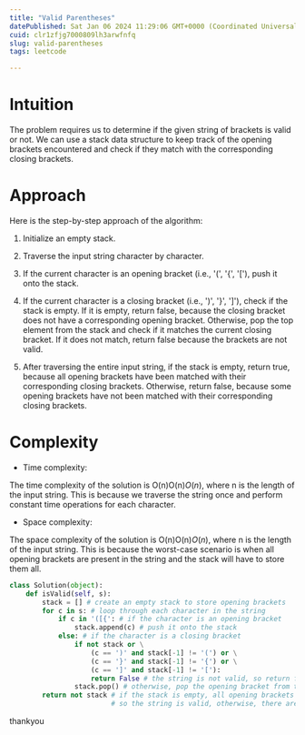 ```yaml
---
title: "Valid Parentheses"
datePublished: Sat Jan 06 2024 11:29:06 GMT+0000 (Coordinated Universal Time)
cuid: clr1zfjg7000809lh3arwfnfq
slug: valid-parentheses
tags: leetcode

---
```


# **Intuition**

The problem requires us to determine if the given string of brackets is valid or not. We can use a stack data structure to keep track of the opening brackets encountered and check if they match with the corresponding closing brackets.

# **Approach**

Here is the step-by-step approach of the algorithm:

1. Initialize an empty stack.
    
2. Traverse the input string character by character.
    
3. If the current character is an opening bracket (i.e., '(', '{', '\['), push it onto the stack.
    
4. If the current character is a closing bracket (i.e., ')', '}', '\]'), check if the stack is empty. If it is empty, return false, because the closing bracket does not have a corresponding opening bracket. Otherwise, pop the top element from the stack and check if it matches the current closing bracket. If it does not match, return false because the brackets are not valid.
    
5. After traversing the entire input string, if the stack is empty, return true, because all opening brackets have been matched with their corresponding closing brackets. Otherwise, return false, because some opening brackets have not been matched with their corresponding closing brackets.
    

# **Complexity**

* Time complexity:
    

The time complexity of the solution is O(n)O(n)*O*(*n*), where n is the length of the input string. This is because we traverse the string once and perform constant time operations for each character.

* Space complexity:
    

The space complexity of the solution is O(n)O(n)*O*(*n*), where n is the length of the input string. This is because the worst-case scenario is when all opening brackets are present in the string and the stack will have to store them all.

```python
class Solution(object):
    def isValid(self, s):
        stack = [] # create an empty stack to store opening brackets
        for c in s: # loop through each character in the string
            if c in '([{': # if the character is an opening bracket
                stack.append(c) # push it onto the stack
            else: # if the character is a closing bracket
                if not stack or \
                    (c == ')' and stack[-1] != '(') or \
                    (c == '}' and stack[-1] != '{') or \
                    (c == ']' and stack[-1] != '['):
                    return False # the string is not valid, so return false
                stack.pop() # otherwise, pop the opening bracket from the stack
        return not stack # if the stack is empty, all opening brackets have been matched with their corresponding closing brackets,
                         # so the string is valid, otherwise, there are unmatched opening brackets, so return false
```

thankyou